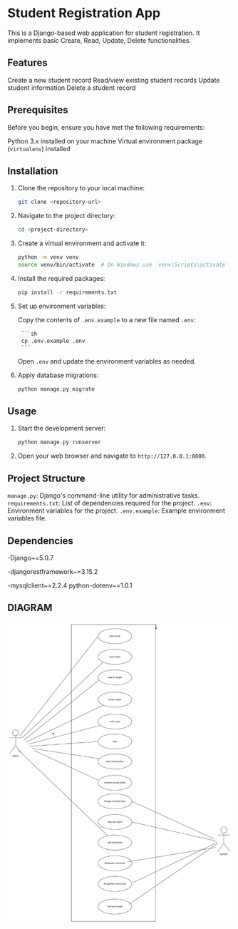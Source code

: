 # Student Registration App

This is a Django-based web application for student registration. It implements basic Create, Read, Update, Delete functionalities.

## Features

  Create a new student record
  Read/view existing student records
  Update student information
  Delete a student record

## Prerequisites

Before you begin, ensure you have met the following requirements:

Python 3.x installed on your machine
Virtual environment package (`virtualenv`) installed

## Installation

1. Clone the repository to your local machine:

    ```sh
    git clone <repository-url>
    ```

2. Navigate to the project directory:

    ```sh
    cd <project-directory>
    ```

3. Create a virtual environment and activate it:

    ```sh
    python -m venv venv
    source venv/bin/activate  # On Windows use `venv\Scripts\activate`
    ```

4. Install the required packages:

    ```sh
    pip install -r requirements.txt
    ```

5. Set up environment variables:

     Copy the contents of `.env.example` to a new file named `.env`:

        ```sh
        cp .env.example .env
        ```

      Open `.env` and update the environment variables as needed.

6. Apply database migrations:

    ```sh
    python manage.py migrate
    ```

## Usage

1. Start the development server:

    ```sh
    python manage.py runserver
    ```

2. Open your web browser and navigate to `http://127.0.0.1:8000`.

## Project Structure

`manage.py`: Django's command-line utility for administrative tasks.
 `requirements.txt`: List of dependencies required for the project.
 `.env`: Environment variables for the project.
 `.env.example`: Example environment variables file.

## Dependencies

-Django~=5.0.7

-djangorestframework~=3.15.2

-mysqlclient~=2.2.4
 python-dotenv~=1.0.1

## DIAGRAM
![usecase diagram](assests/usecase_diagram.png)